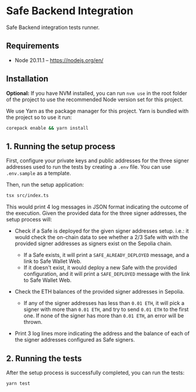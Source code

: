 # Safe Backend Integration

Safe Backend integration tests runner.

## Requirements

- Node 20.11.1 – https://nodejs.org/en/

## Installation

**Optional:** If you have NVM installed, you can run `nvm use` in the root folder of the project to use the recommended
Node version set for this project.

We use Yarn as the package manager for this project. Yarn is bundled with the project so to use it run:

```bash
corepack enable && yarn install
```

## 1. Running the setup process

First, configure your private keys and public addresses for the three signer addresses used to run the tests by creating a `.env` file. You can use `.env.sample` as a template.

Then, run the setup application:

```bash
tsx src/index.ts
```

This would print 4 log messages in JSON format indicating the outcome of the execution. Given the provided data for the three signer addresses, the setup process will:

- Check if a Safe is deployed for the given signer addresses setup. i.e.: it would check the on-chain data to see whether a 2/3 Safe with with the provided signer addresses as signers exist on the Sepolia chain.

  - If a Safe exists, it will print a `SAFE_ALREADY_DEPLOYED` message, and a link to Safe Wallet Web.
  - If it doesn't exist, it would deploy a new Safe with the provided configuration, and it will print a `SAFE_DEPLOYED` message with the link to Safe Wallet Web.

- Check the ETH balances of the provided signer addresses in Sepolia.

  - If any of the signer addresses has less than `0.01 ETH`, it will pick a signer with more than `0.01 ETH`, and try to send `0.01 ETH` to the first one. If none of the signer has more than `0.01 ETH`, an error will be thrown.

- Print 3 log lines more indicating the address and the balance of each of the signer addresses configured as Safe signers.

## 2. Running the tests

After the setup process is successfully completed, you can run the tests:

```bash
yarn test
```
